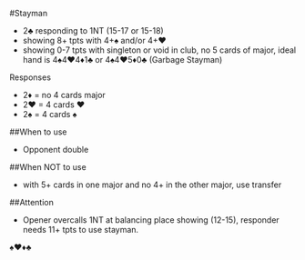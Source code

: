 #Stayman
- 2♣ responding to 1NT (15-17 or 15-18)
- showing 8+ tpts with 4+♠ and/or 4+♥
- showing 0-7 tpts with singleton or void in club, no 5 cards of major, ideal hand is 4♠4♥4♦1♣ or 4♠4♥5♦0♣ (Garbage Stayman)

Responses 
- 2♦ = no 4 cards major
- 2♥ = 4 cards ♥
- 2♠ = 4 cards ♠

##When to use
- Opponent double

##When NOT to use
- with 5+ cards in one major and no 4+ in the other major, use transfer

##Attention
- Opener overcalls 1NT at balancing place showing (12-15), responder needs 11+ tpts to use stayman.

♠♥♦♣
